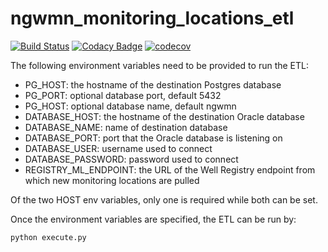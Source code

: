 # ngwmn_monitoring_locations_etl
[![Build Status](https://travis-ci.org/ACWI-SOGW/ngwmn_monitoring_locations_etl.svg?branch=master)](https://travis-ci.org/ACWI-SOGW/ngwmn_monitoring_locations_etl)
[![Codacy Badge](https://app.codacy.com/project/badge/Grade/98c6f382ad93422baf01d75e8df4030f)](https://www.codacy.com/gh/ACWI-SOGW/ngwmn_monitoring_locations_etl/dashboard?utm_source=github.com&amp;utm_medium=referral&amp;utm_content=ACWI-SOGW/ngwmn_monitoring_locations_etl&amp;utm_campaign=Badge_Grade)
[![codecov](https://codecov.io/gh/ACWI-SOGW/ngwmn_monitoring_locations_etl/branch/master/graph/badge.svg)](https://codecov.io/gh/ACWI-SOGW/ngwmn_monitoring_locations_etl)

The following environment variables need to be provided to run the ETL:

* PG_HOST: the hostname of the destination Postgres database
* PG_PORT: optional database port, default 5432
* PG_HOST: optional database name, default ngwmn
* DATABASE_HOST: the hostname of the destination Oracle database
* DATABASE_NAME: name of destination database
* DATABASE_PORT: port that the Oracle database is listening on
* DATABASE_USER: username used to connect
* DATABASE_PASSWORD: password used to connect
* REGISTRY_ML_ENDPOINT: the URL of the Well Registry endpoint from which new monitoring locations are pulled

Of the two HOST env variables, only one is required while both can be set.

Once the environment variables are specified, the ETL can be run
by:

```python
python execute.py
```